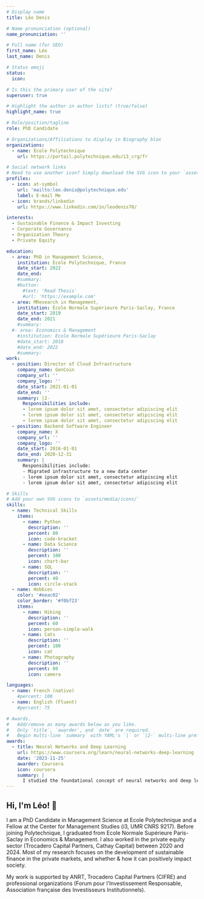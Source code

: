 ```yaml
---
# Display name
title: Léo Denis

# Name pronunciation (optional)
name_pronunciation: ''

# Full name (for SEO)
first_name: Léo
last_name: Denis

# Status emoji
status:
  icon:

# Is this the primary user of the site?
superuser: true

# Highlight the author in author lists? (true/false)
highlight_name: true

# Role/position/tagline
role: PhD Candidate

# Organizations/Affiliations to display in Biography blox
organizations:
  - name: École Polytechnique
    url: https://portail.polytechnique.edu/i3_crg/fr

# Social network links
# Need to use another icon? Simply download the SVG icon to your `assets/media/icons/` folder.
profiles:
  - icon: at-symbol
    url: 'mailto:leo.denis@polytechnique.edu'
    label: E-mail Me
  - icon: brands/linkedin
    url: https://www.linkedin.com/in/leodenis78/

interests:
  - Sustainable Finance & Impact Investing
  - Corporate Governance
  - Organization Theory
  - Private Equity

education:
  - area: PhD in Management Science,
    institution: École Polytechnique, France
    date_start: 2022
    date_end:
    #summary:
    #button:
      #text: 'Read Thesis'
      #url: 'https://example.com'
  - area: MResearch in Management,
    institution: École Normale Supérieure Paris-Saclay, France
    date_start: 2019
    date_end: 2021
    #summary:
  #- area: Economics & Management
    #institution: Ecole Normale Supérieure Paris-Saclay
    #date_start: 2018
    #date_end: 2022
    #summary:
work:
  - position: Director of Cloud Infrastructure
    company_name: GenCoin
    company_url: ''
    company_logo: ''
    date_start: 2021-01-01
    date_end: ''
    summary: |2-
      Responsibilities include:
      - lorem ipsum dolor sit amet, consectetur adipiscing elit
      - lorem ipsum dolor sit amet, consectetur adipiscing elit
      - lorem ipsum dolor sit amet, consectetur adipiscing elit
  - position: Backend Software Engineer
    company_name: X
    company_url: ''
    company_logo: ''
    date_start: 2016-01-01
    date_end: 2020-12-31
    summary: |
      Responsibilities include:
      - Migrated infrastructure to a new data center
      - lorem ipsum dolor sit amet, consectetur adipiscing elit
      - lorem ipsum dolor sit amet, consectetur adipiscing elit

# Skills
# Add your own SVG icons to `assets/media/icons/`
skills:
  - name: Technical Skills
    items:
      - name: Python
        description: ''
        percent: 80
        icon: code-bracket
      - name: Data Science
        description: ''
        percent: 100
        icon: chart-bar
      - name: SQL
        description: ''
        percent: 40
        icon: circle-stack
  - name: Hobbies
    color: '#eeac02'
    color_border: '#f0bf23'
    items:
      - name: Hiking
        description: ''
        percent: 60
        icon: person-simple-walk
      - name: Cats
        description: ''
        percent: 100
        icon: cat
      - name: Photography
        description: ''
        percent: 80
        icon: camera

languages:
  - name: French (native)
    #percent: 100
  - name: English (Fluent)
    #percent: 75

# Awards.
#   Add/remove as many awards below as you like.
#   Only `title`, `awarder`, and `date` are required.
#   Begin multi-line `summary` with YAML's `|` or `|2-` multi-line prefix and indent 2 spaces below.
awards:
  - title: Neural Networks and Deep Learning
    url: https://www.coursera.org/learn/neural-networks-deep-learning
    date: '2023-11-25'
    awarder: Coursera
    icon: coursera
    summary: |
      I studied the foundational concept of neural networks and deep learning. By the end, I was familiar with the significant technological trends driving the rise of deep learning; build, train, and apply fully connected deep neural networks; implement efficient (vectorized) neural networks; identify key parameters in a neural network’s architecture; and apply deep learning to your own applications.
---
```


## Hi, I'm Léo! 👋 

I am a PhD Candidate in Management Science at Ecole Polytechnique and a Fellow at the Center for Management Studies (i3, UMR CNRS 9217). Before joining Polytechnique, I graduated from Ecole Normale Supérieure Paris-Saclay in Economics & Management. I also worked in the private equity sector (Trocadero Capital Partners, Cathay Capital) between 2020 and 2024. Most of my research focuses on the development of sustainable finance in the private markets, and whether & how it can positively impact society.

My work is supported by ANRT, Trocadero Capital Partners (CIFRE) and professional organizations (Forum pour l'Investissement Responsable, Association française des Investisseurs Institutionnels).